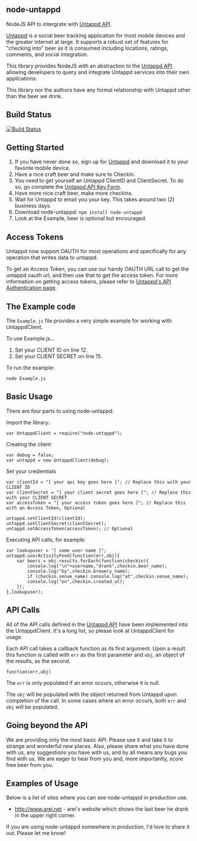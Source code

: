 node-untappd
-------
NodeJS API to intergrate with [Untappd API](http://untappd.com/api/docs/v3).

[Untappd](http://untappd.com) is a social beer tracking application for most mobile devices and the greater internet at large.  It supports a robust set of features for "checking into" beer as it is consumed including locations, ratings, comments, and social integration.

This library provides NodeJS with an abstraction to the [Untappd API](http://untappd.com/api/docs/v3) allowing developers to query and integrate Untappd services into their own applications.

This library nor the authors have any formal relationship with Untappd other than the beer we drink.

## Build Status

[![Build Status](https://secure.travis-ci.org/arei/node-untappd.png)](http://travis-ci.org/arei/node-untappd)

## Getting Started

 1. If you have never done so, sign up for [Untappd](http://untappd.com) and download it to your favorite mobile device.
 2. Have a nice craft beer and make sure to Checkin.
 3. You need to get yourself an Untappd ClientID and ClientSecret.  To do so, go complete the [Untappd API Key Form](http://untappd.com/api/register?register=new).
 4. Have more nice craft beer, make more checkins.
 5. Wait for Untappd to email you your key.  This takes around two (2) business days.
 6. Download node-untappd: `npm install node-untappd`
 7. Look at the Example, beer is optional but encouraged.

## Access Tokens

Untappd now support OAUTH for most operations and specifically for any operation that writes data to untappd.

To get an Access Token, you can use our handy OAUTH URL call to get the untappd oauth url, and then use that to get the access token.  For more information on getting access tokens, please refer to [Untappd's API Authentication page](http://untappd.com/api/docs/v4#authentication).

## The Example code

The `Example.js` file provides a very simple example for working with UntappdClient.

To use Example.js...

 1. Set your CLIENT ID on line 12.
 2. Set your CLIENT SECRET on line 15.

To run the example:

	node Example.js

## Basic Usage

There are four parts to using node-untappd:

Import the library:

	var UntappdClient = require("node-untappd");

Creating the client:

	var debug = false;
	var untappd = new UntappdClient(debug);

Set your credientials

	var clientId = "[ your api key goes here ]"; // Replace this with your CLIENT ID
	var clientSecret = "[ your client secret goes here ]"; // Replace this with your CLIENT SECRET
	var accessToken = "[ your access token goes here ]"; // Replace this with an Access Token, Optional

	untappd.setClientId(clientId);
	untappd.setClientSecret(clientSecret);
	untappd.setAccessToken(accessToken); // Optional

Executing API calls, for example:

 	var lookupuser = "[ some user name ]";
	untappd.userActivityFeed(function(err,obj){
		var beers = obj.results.forEach(function(checkin){
			console.log("\n"+username,"drank",checkin.beer_name);
			console.log("by",checkin.brewery_name);
			if (checkin.venue_name) console.log("at",checkin.venue_name);
			console.log("on",checkin.created_at);
		});
	},lookupuser);

## API Calls

All of the API calls defined in the [Untappd API](http://untappd.com/api/docs/v3) have been implemented into the UntappdClient.  It's a long list, so please look at UntappdClient for usage.

Each API call takes a callback function as its first argument.  Upon a result this function is called with `err` as the first parameter and `obj`, an object of the results, as the second.

	function(err,obj)

The `err` is only populated if an error occurs, otherwise it is null.

The `obj` will be populated with the object returned from Untappd upon completion of the call.  In some cases where an error occurs, both `err` and `obj` will be populated.

## Going beyond the API

We are providing only the most basic API.  Please use it and take it to strange and wonderful new places.  Also, please share what you have done with us, any suggestions you have with us, and by all means any bugs you find with us.  We are eager to hear from you and, more importantly, score free beer from you.

## Examples of Usage

Below is a list of sites where you can see node-untappd in production use.

 * http://www.arei.net - arei's website which shows the last beer he drank in the upper right corner.

If you are using node-untappd somewhere in production, I'd love to share it out.  Please let me know!

